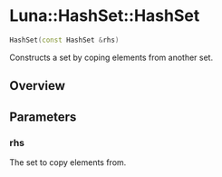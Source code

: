 # Luna::HashSet::HashSet

```c++
HashSet(const HashSet &rhs)
```

Constructs a set by coping elements from another set. 

## Overview


## Parameters
### rhs
The set to copy elements from. 

